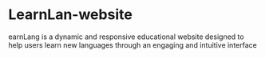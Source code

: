 # LearnLan-website
earnLang is a dynamic and responsive educational website designed to help users learn new languages through an engaging and intuitive interface
